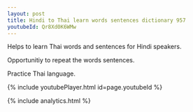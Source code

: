 ```yaml
---
layout: post
title: Hindi to Thai learn words sentences dictionary 957 
youtubeId: Qr8Xd0K6WMw
---
```

 
 
Helps to learn Thai words and sentences for Hindi speakers.

Opportunitiy to repeat the words sentences. 

Practice Thai language. 
 
{% include youtubePlayer.html id=page.youtubeId %}
 
 
{% include analytics.html %}